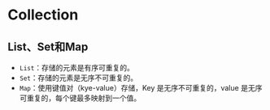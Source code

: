 # Collection

## List、Set和Map

- `List`：存储的元素是有序可重复的。
- `Set`：存储的元素是无序不可重复的。
- `Map`：使用键值对（kye-value）存储，Key 是无序不可重复的，value 是无序可重复的，每个键最多映射到一个值。
